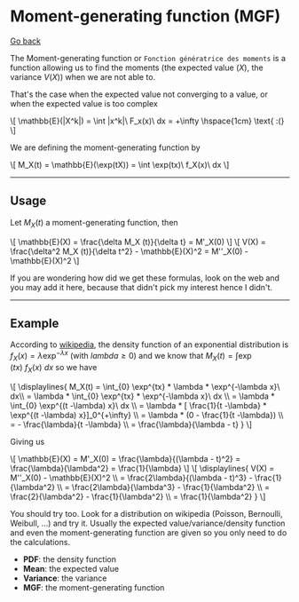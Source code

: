 # Moment-generating function (MGF)

[Go back](..)

The Moment-generating function
or ``Fonction génératrice des moments`` is a function
allowing us to find the moments (the expected value $\mathbb(X)$,
the variance $V(X)$) when we are not able to.

That's the case when the expected value not converging
to a value, or when the expected value is too complex

<div>
\[
\mathbb{E}(|X^k|) = \int |x^k|\ F_x(x)\ dx = +\infty \hspace{1cm} \text{ :(}
\]
</div>

We are defining the moment-generating function by

<div>
\[
M_X(t) = \mathbb{E}(\exp(tX)) =
\int \exp(tx)\ f_X(x)\ dx
\]
</div>

<hr class="sr">

## Usage

Let $M_X(t)$ a moment-generating function, then

<div>
\[
\mathbb{E}(X) = \frac{\delta M_X (t)}{\delta t}
= M'_X(0)
\]
\[
V(X) = \frac{\delta^2 M_X (t)}{\delta t^2} - \mathbb{E}(X)^2
= M''_X(0) - \mathbb{E}(X)^2
\]
</div>

If you are wondering how did we get these formulas,
look on the web and you may add it here,
because that didn't pick my interest hence I didn't.

<hr class="sl">

## Example

According to [wikipedia](https://en.wikipedia.org/wiki/Exponential_distribution),
the density function of an exponential distribution is
$f_X(x) = \lambda \exp^{-\lambda x}$ (with $lambda \ge 0$)
and we know that $M_X(t) = \int \exp(tx)\ f_X(x)\ dx$
so we have

<div>
\[
\displaylines{
M_X(t) = \int_{0} \exp^{tx} * \lambda * \exp^{-\lambda x}\ dx\\
= \lambda * \int_{0} \exp^{tx} * \exp^{-\lambda x}\ dx \\
= \lambda * \int_{0} \exp^{(t -\lambda) x}\ dx \\
= \lambda * [ \frac{1}{t -\lambda} * \exp^{(t -\lambda) x}]_0^{+\infty} \\
= \lambda * (0 - \frac{1}{t -\lambda}) \\
= - \frac{\lambda}{t -\lambda} \\
= \frac{\lambda}{\lambda - t}
}
\]
</div>

Giving us

<div>
\[
\mathbb{E}(X) = M'_X(0) = \frac{\lambda}{(\lambda - t)^2}
= \frac{\lambda}{\lambda^2} = \frac{1}{\lambda}
\]
\[
\displaylines{
V(X) = M''_X(0) - \mathbb{E}(X)^2 \\
= \frac{2\lambda}{(\lambda - t)^3} - \frac{1}{\lambda^2} \\
= \frac{2\lambda}{\lambda^3} - \frac{1}{\lambda^2} \\
= \frac{2}{\lambda^2} - \frac{1}{\lambda^2} \\
= \frac{1}{\lambda^2}
}
\]
</div>

You should try too. Look for a distribution on
wikipedia (Poisson, Bernoulli, Weibull, ...)
and try it. Usually the expected value/variance/density
function and even the moment-generating function are
given so you only need to do the calculations.

* **PDF**: the density function
* **Mean**: the expected value
* **Variance**: the variance
* **MGF**: the moment-generating function